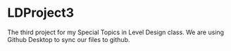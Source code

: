 # LDProject3
The third project for my Special Topics in Level Design class.
We are using Github Desktop to sync our files to github.